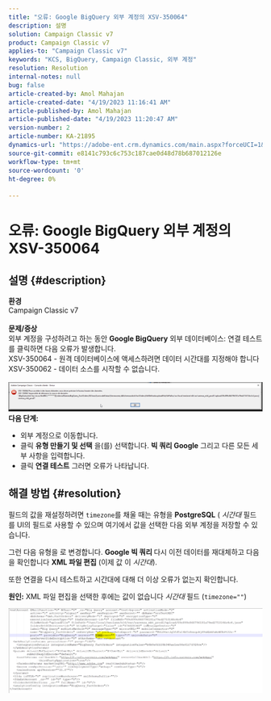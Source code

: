 ```yaml
---
title: "오류: Google BigQuery 외부 계정의 XSV-350064"
description: 설명
solution: Campaign Classic v7
product: Campaign Classic v7
applies-to: "Campaign Classic v7"
keywords: "KCS, BigQuery, Campaign Classic, 외부 계정"
resolution: Resolution
internal-notes: null
bug: false
article-created-by: Amol Mahajan
article-created-date: "4/19/2023 11:16:41 AM"
article-published-by: Amol Mahajan
article-published-date: "4/19/2023 11:20:47 AM"
version-number: 2
article-number: KA-21895
dynamics-url: "https://adobe-ent.crm.dynamics.com/main.aspx?forceUCI=1&pagetype=entityrecord&etn=knowledgearticle&id=37f452a2-a3de-ed11-a7c7-6045bd0065b6"
source-git-commit: e8141c793c6c753c187cae0d48d78b687012126e
workflow-type: tm+mt
source-wordcount: '0'
ht-degree: 0%

---
```


# 오류: Google BigQuery 외부 계정의 XSV-350064

## 설명 {#description}

<b>환경</b><br>Campaign Classic v7<br> <br><b>문제/증상</b><br>외부 계정을 구성하려고 하는 동안 <b>Google BigQuery</b> 외부 데이터베이스: 연결 테스트를 클릭하면 다음 오류가 발생합니다.
 <br>XSV-350064 - 원격 데이터베이스에 액세스하려면 데이터 시간대를 지정해야 합니다<br>XSV-350062 - 데이터 소스를 시작할 수 없습니다.<br> <br>![](assets/___4cf452a2-a3de-ed11-a7c7-6045bd0065b6___.png)<br>
<b>다음 단계:</b>

- 외부 계정으로 이동합니다.
- 클릭 <b>유형 만들기 및 선택</b> 을(를) 선택합니다. <b>빅 쿼리 Google</b> 그리고 다른 모든 세부 사항을 입력합니다.
- 클릭 <b>연결 테스트</b> 그러면 오류가 나타납니다.



## 해결 방법 {#resolution}


필드의 값을 재설정하려면 `timezone`를 채울 때는 유형을 <b>PostgreSQL</b> ( *시간대* 필드를 UI의 필드로 사용할 수 있으며 여기에서 값을 선택한 다음 외부 계정을 저장할 수 있습니다.

그런 다음 유형을 로 변경합니다. <b>Google 빅 쿼리 </b>다시 이전 데이터를 재대체하고 다음을 확인합니다 <b>XML 파일 편집</b> (이제 값 이 *시간대*).

또한 연결을 다시 테스트하고 시간대에 대해 더 이상 오류가 없는지 확인합니다.


<b>원인:</b>
XML 파일 편집을 선택한 후에는 값이 없습니다 *시간대* 필드 (`timezone=""`)



![](assets/c4243b67-d0dd-ed11-a7c7-6045bd006c82.png)
